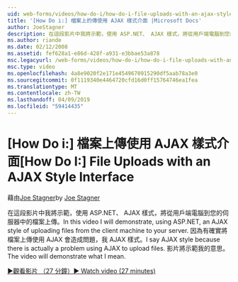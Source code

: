 ```yaml
---
uid: web-forms/videos/how-do-i/how-do-i-file-uploads-with-an-ajax-style-interface
title: '[How Do i:] 檔案上的傳使用 AJAX 樣式介面 |Microsoft Docs'
author: JoeStagner
description: 在這段影片中我將示範，使用 ASP.NET、 AJAX 樣式，將從用戶端電腦到您的伺服器中的檔案上傳。 我說 AJAX 樣式，因為沒有...
ms.author: riande
ms.date: 02/12/2008
ms.assetid: fef628a1-e86d-428f-a931-e3bbae53a878
msc.legacyurl: /web-forms/videos/how-do-i/how-do-i-file-uploads-with-an-ajax-style-interface
msc.type: video
ms.openlocfilehash: 4a8e9020f2e171e4549670915290df5aab78a3e0
ms.sourcegitcommit: 0f1119340e4464720cfd16d0ff15764746ea1fea
ms.translationtype: MT
ms.contentlocale: zh-TW
ms.lasthandoff: 04/09/2019
ms.locfileid: "59414435"
---
```

# <a name="how-do-i--file-uploads-with-an-ajax-style-interface"></a><span data-ttu-id="aa773-104">[How Do i:] 檔案上傳使用 AJAX 樣式介面</span><span class="sxs-lookup"><span data-stu-id="aa773-104">[How Do I:]  File Uploads with an AJAX Style Interface</span></span>

<span data-ttu-id="aa773-105">藉由[Joe Stagner](https://github.com/JoeStagner)</span><span class="sxs-lookup"><span data-stu-id="aa773-105">by [Joe Stagner](https://github.com/JoeStagner)</span></span>

<span data-ttu-id="aa773-106">在這段影片中我將示範，使用 ASP.NET、 AJAX 樣式，將從用戶端電腦到您的伺服器中的檔案上傳。</span><span class="sxs-lookup"><span data-stu-id="aa773-106">In this video I will demonstrate, using ASP.NET, an AJAX style of uploading files from the client machine to your server.</span></span> <span data-ttu-id="aa773-107">因為有確實將檔案上傳使用 AJAX 會造成問題，我 AJAX 樣式。</span><span class="sxs-lookup"><span data-stu-id="aa773-107">I say AJAX style because there is actually a problem using AJAX to upload files.</span></span> <span data-ttu-id="aa773-108">影片將示範我的意思。</span><span class="sxs-lookup"><span data-stu-id="aa773-108">The video will demonstrate what I mean.</span></span>

[<span data-ttu-id="aa773-109">&#9654;觀看影片 （27 分鐘）</span><span class="sxs-lookup"><span data-stu-id="aa773-109">&#9654; Watch video (27 minutes)</span></span>](https://channel9.msdn.com/Blogs/ASP-NET-Site-Videos/how-do-i-file-uploads-with-an-ajax-style-interface)
